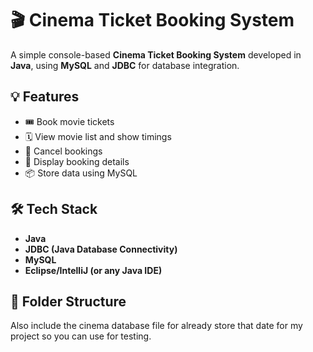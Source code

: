 # 🎬 Cinema Ticket Booking System

A simple console-based **Cinema Ticket Booking System** developed in **Java**, using **MySQL** and **JDBC** for database integration.

## 💡 Features

- 🎟️ Book movie tickets
- 🗓️ View movie list and show timings
- 🔁 Cancel bookings
- 🧾 Display booking details
- 📦 Store data using MySQL

## 🛠️ Tech Stack

- **Java**
- **JDBC (Java Database Connectivity)**
- **MySQL**
- **Eclipse/IntelliJ (or any Java IDE)**

## 📁 Folder Structure

Also include the cinema database file for already store that date for my project so you can use for testing.
